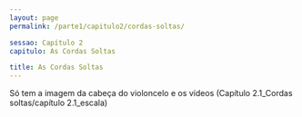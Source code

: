 ```yaml
---
layout: page
permalink: /parte1/capitulo2/cordas-soltas/

sessao: Capítulo 2
capitulo: As Cordas Soltas

title: As Cordas Soltas
---
```


Só tem a imagem da cabeça do violoncelo e os vídeos (Capítulo 2.1_Cordas soltas/capítulo 2.1_escala)
